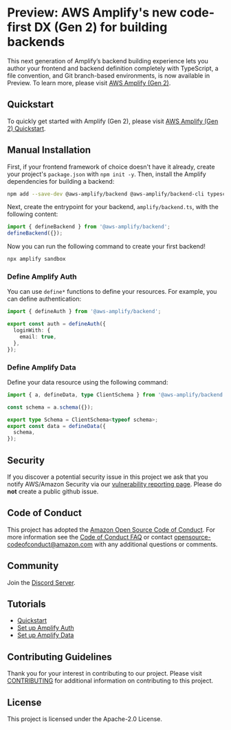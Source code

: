 # Preview: AWS Amplify's new code-first DX (Gen 2) for building backends

This next generation of Amplify’s backend building experience lets you author your frontend and backend definition completely with TypeScript, a file convention, and Git branch-based environments, is now available in Preview. To learn more, please visit [AWS Amplify (Gen 2)](https://docs.amplify.aws/gen2/).

## Quickstart

To quickly get started with Amplify (Gen 2), please visit [AWS Amplify (Gen 2) Quickstart](https://docs.amplify.aws/gen2/start/quickstart/).

## Manual Installation

First, if your frontend framework of choice doesn't have it already, create your project's `package.json` with `npm init -y`. Then, install the Amplify dependencies for building a backend:

```bash
npm add --save-dev @aws-amplify/backend @aws-amplify/backend-cli typescript
```

Next, create the entrypoint for your backend, `amplify/backend.ts`, with the following content:

```ts
import { defineBackend } from '@aws-amplify/backend';
defineBackend({});
```

Now you can run the following command to create your first backend!

```bash
npx amplify sandbox
```

### Define Amplify Auth

You can use `define*` functions to define your resources. For example, you can define authentication:

```ts
import { defineAuth } from '@aws-amplify/backend';

export const auth = defineAuth({
  loginWith: {
    email: true,
  },
});
```

### Define Amplify Data

Define your data resource using the following command:

```ts
import { a, defineData, type ClientSchema } from '@aws-amplify/backend';

const schema = a.schema({});

export type Schema = ClientSchema<typeof schema>;
export const data = defineData({
  schema,
});
```

## Security

If you discover a potential security issue in this project we ask that you notify AWS/Amazon Security via our [vulnerability reporting page](http://aws.amazon.com/security/vulnerability-reporting/). Please do **not** create a public github issue.

## Code of Conduct

This project has adopted the [Amazon Open Source Code of Conduct](https://aws.github.io/code-of-conduct).
For more information see the [Code of Conduct FAQ](https://aws.github.io/code-of-conduct-faq) or contact
opensource-codeofconduct@amazon.com with any additional questions or comments.

## Community

Join the [Discord Server](https://discord.com/invite/amplify).

## Tutorials

- [Quickstart](https://docs.amplify.aws/gen2/start/quickstart/)
- [Set up Amplify Auth](https://docs.amplify.aws/gen2/build-a-backend/auth/set-up-auth/)
- [Set up Amplify Data](https://docs.amplify.aws/gen2/build-a-backend/data/set-up-data/)

## Contributing Guidelines

Thank you for your interest in contributing to our project. Please visit [CONTRIBUTING](CONTRIBUTING.md) for additional information on contributing to this project.

## License

This project is licensed under the Apache-2.0 License.
